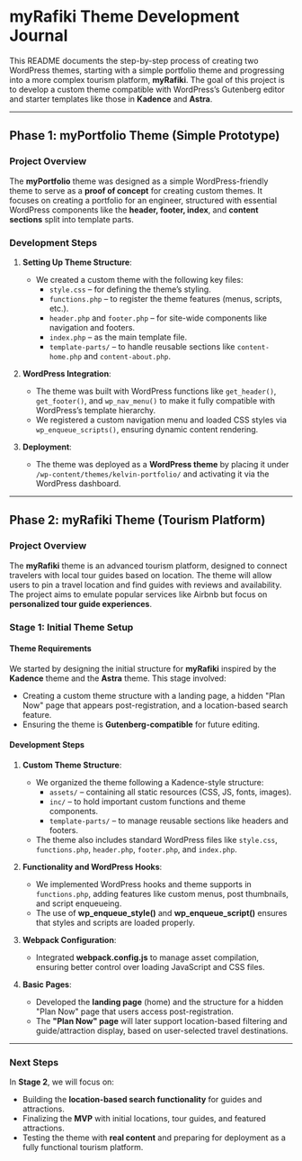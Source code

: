 # myRafiki Theme Development Journal

This README documents the step-by-step process of creating two WordPress themes, starting with a simple portfolio theme and progressing into a more complex tourism platform, **myRafiki**. The goal of this project is to develop a custom theme compatible with WordPress’s Gutenberg editor and starter templates like those in **Kadence** and **Astra**.

---

## Phase 1: myPortfolio Theme (Simple Prototype)

### Project Overview
The **myPortfolio** theme was designed as a simple WordPress-friendly theme to serve as a **proof of concept** for creating custom themes. It focuses on creating a portfolio for an engineer, structured with essential WordPress components like the **header, footer, index**, and **content sections** split into template parts.

### Development Steps
1. **Setting Up Theme Structure**:
   - We created a custom theme with the following key files:
     - `style.css` – for defining the theme’s styling.
     - `functions.php` – to register the theme features (menus, scripts, etc.).
     - `header.php` and `footer.php` – for site-wide components like navigation and footers.
     - `index.php` – as the main template file.
     - `template-parts/` – to handle reusable sections like `content-home.php` and `content-about.php`.

2. **WordPress Integration**:
   - The theme was built with WordPress functions like `get_header()`, `get_footer()`, and `wp_nav_menu()` to make it fully compatible with WordPress’s template hierarchy.
   - We registered a custom navigation menu and loaded CSS styles via `wp_enqueue_scripts()`, ensuring dynamic content rendering.

3. **Deployment**:
   - The theme was deployed as a **WordPress theme** by placing it under `/wp-content/themes/kelvin-portfolio/` and activating it via the WordPress dashboard.

---

## Phase 2: myRafiki Theme (Tourism Platform)

### Project Overview
The **myRafiki** theme is an advanced tourism platform, designed to connect travelers with local tour guides based on location. The theme will allow users to pin a travel location and find guides with reviews and availability. The project aims to emulate popular services like Airbnb but focus on **personalized tour guide experiences**.

### Stage 1: Initial Theme Setup

#### Theme Requirements
We started by designing the initial structure for **myRafiki** inspired by the **Kadence** theme and the **Astra** theme. This stage involved:
- Creating a custom theme structure with a landing page, a hidden "Plan Now" page that appears post-registration, and a location-based search feature.
- Ensuring the theme is **Gutenberg-compatible** for future editing.

#### Development Steps

1. **Custom Theme Structure**:
   - We organized the theme following a Kadence-style structure:
     - `assets/` – containing all static resources (CSS, JS, fonts, images).
     - `inc/` – to hold important custom functions and theme components.
     - `template-parts/` – to manage reusable sections like headers and footers.
   - The theme also includes standard WordPress files like `style.css`, `functions.php`, `header.php`, `footer.php`, and `index.php`.

2. **Functionality and WordPress Hooks**:
   - We implemented WordPress hooks and theme supports in `functions.php`, adding features like custom menus, post thumbnails, and script enqueueing.
   - The use of **wp_enqueue_style()** and **wp_enqueue_script()** ensures that styles and scripts are loaded properly.

3. **Webpack Configuration**:
   - Integrated **webpack.config.js** to manage asset compilation, ensuring better control over loading JavaScript and CSS files.
   
4. **Basic Pages**:
   - Developed the **landing page** (home) and the structure for a hidden "Plan Now" page that users access post-registration.
   - The **"Plan Now" page** will later support location-based filtering and guide/attraction display, based on user-selected travel destinations.

---

### Next Steps

In **Stage 2**, we will focus on:
- Building the **location-based search functionality** for guides and attractions.
- Finalizing the **MVP** with initial locations, tour guides, and featured attractions.
- Testing the theme with **real content** and preparing for deployment as a fully functional tourism platform.


